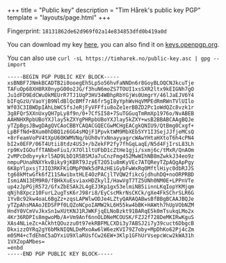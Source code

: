 +++
title = "Public key"
description = "Tim Hårek's public key PGP"
template = "layouts/page.html"
+++

Fingerprint: `18131862de62d969f02a14e834853dfd0b419a0d`

You can download my key <a href="/public-key.asc" rel="pgpkey authn">here</a>,
you can also find it on
[keys.openpgp.org](https://keys.openpgp.org/search?q=tim%40harek.dev).

You can also use `curl -sL https://timharek.no/public-key.asc | gpg --import`

```
-----BEGIN PGP PUBLIC KEY BLOCK-----
xsBNBF7JNmkBCADTB2i0ooegEh5LpSo56hvFaNNDn6r8GoyBLOQCNJkcuTje
TAFuOp68XH8RX0nypG00o2JG/f3huN6moZS7TOUI1xsSXR2ltx9kEIGNh7gO
Ju1dFD9EdCWuOkMEUrR7TJ1UqP3HV34WBhpRbYGjWs0UmgrY/46lJaEJV6Y4
bIFqGzU/VaoYjB9NldBlQcBMf7rA6fr5gI8yYphWvHqVMPEdRmRWnTVlUIlo
Wf03C3IBWDpIAhLbWCSfsJeRjFyVFFfiu8oZe1erBBZD2Pc1oWdQZc8vzk1r
3g8FQr5XXnUxyQH7pLy8f9n/0+7CfSI58+7SuTGGuqTmRmXp1976o/NvABEB
AAHNHXRpbUBoYXJlay5kZXYgPHRpbUBoYXJlay5kZXY+wsB2BBABCAAgBQJe
yTZpBgsJBwgDAgQVCAoCBBYCAQACGQECGwMCHgEACgkQNIU9/QtBmg0Cxgf+
LpBFfNd+BXum0hDBQ1z6GG4sMQjF1PpvktWM9MbXEb5YY1I3SejJJfjeMCsQ
+8rFeamVoPV4tXpU60KWMVNq/bUh0vYxNnayyagrcWAwYHtaHXtoT6h4cPN4
bI2x0EFP/06T4Utii8tdz4US3+/bZekFP2fy7fhGqLaqE/N5d4FjIrsL83Lh
rp9KvIGOuffTANbeFiu1/X7Ol1ltUFbD1cZtHe1gji/sxmj6c/tMxR/QnAOm
2vMPcDdby+ykrl5AD9LbD1R5BSMJa7uCnzFmg452MwWIhNB8mZwkkJ34eo9z
nmpuPUnaRNXYkvBiky9jKBRT9JzyET2O51u8mKyVEc7ATQReyTZpAQgApPgy
6K8pYlpxsjTJIQ3RKFKiOMpP0Wk5dPAzHEiGybFwWxRqOMftlHiyc0dbRJJS
tg68kMtwGfk6fZ11SAwibxtHLE4OzPACjlTVQW2fikcGjdhuhDQ+noORPRBD
IsmiAN13EM9R0/fBHkXuEsviaxHDZkylI/HawVgT7TZ5UNh0NM0E+LPPnVTe
up4zJpPGjR572/GfxZbESAk2L4gEJ3Kp1gx53elmiNB5iinnLKqIopYKMjqm
qNjh8Xpcz10FurL2ugTsK6rJ98ri8/EyCscMkrNsCKCk/gXe4FkSChrSLR6G
1YvBc92kw4oaL6BgZz+zqsLAPWlwODJe4LZtyQARAQABwsBfBBgBCAAJBQJe
yTZpAhsMAAoJEDSFPf0LQZoNCpoIAMW2kL6H55kw4bBK+HAWth7hUpVObNZM
HndY0VCmVvJkxSn1wXUtKNJ1RJWKFjqELNoBzkt91BARqE5k0mTsukqLMo2x
4Kr36RDPIs8mgwoMb/A+Vm9Anf6nnOLDNeMCOUSK/FZJ2f728DeMKIRwKguS
XAs4NLieZc+ACkhtQOuzzu0t97ekRBFMLCXDi3y7ABSJ2i7y39cuct6DbgcB
DkxizzOYRq2gY6bMkNIQNLDeMxoAw6lW6ezKVI79Z7oby+MpDhKo62Pj4cZm
m05M4+cTdEhmC5aDYxiU9XlaRUsfCw26EW+3Klp1GFhUrVsepcWcw2kWA31h
1VXZopAMbes=
=enbd
-----END PGP PUBLIC KEY BLOCK-----
```

